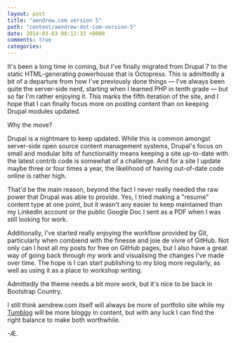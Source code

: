 ```yaml
---
layout: post
title: "aendrew.com version 5"
path: "content/aendrew-dot-com-version-5"
date: 2014-03-03 00:12:33 +0000
comments: true
categories:
---
```


It's been a long time in coming, but I've finally migrated from Drupal 7 to
the static HTML-generating powerhouse that is Octopress. This is admittedly
a bit of a departure from how I've previously done things — I've always been
quite the server-side nerd, starting when I learned PHP in tenth grade — but so
far I'm rather enjoying it. This marks the fifth iteration of the site, and I
hope that I can finally focus more on posting content than on keeping
Drupal modules updated.

Why the move?

Drupal is a nightmare to keep updated. While this is common amongst server-side
open source content management systems, Drupal's focus on small and modular
bits of functionality means keeping a site up-to-date with the latest contrib
code is somewhat of a challenge. And for a site I update maybe three or four
times a year, the likelihood of having out-of-date code online is rather high.

That'd be the main reason, beyond the fact I never really needed the raw power
that Drupal was able to provide. Yes, I tried making a "resume" content type
at one point, but it wasn't any easier to keep maintained than my LinkedIn
account or the public Google Doc I sent as a PDF when I was still looking for
work.

Additionally, I've started really enjoying the workflow provided by Git,
particularly when combiend with the finesse and joie de vivre of GitHub. Not
only can I host all my posts for free on GitHub pages, but I also have a great
way of going back through my work and visualising the changes I've made over
time. The hope is I can start publishing to my blog more regularly, as well as
using it as a place to workshop writing.

Admittedly the theme needs a bit more work, but it's nice to be back in
Bootstrap Country.

I still think aendrew.com itself will always be more of portfolio site while my
[Tumblog](http://aendrew.tumblr.com) will be more bloggy in content, but
with any luck I can find the right balance to make both worthwhile.

-Æ.
